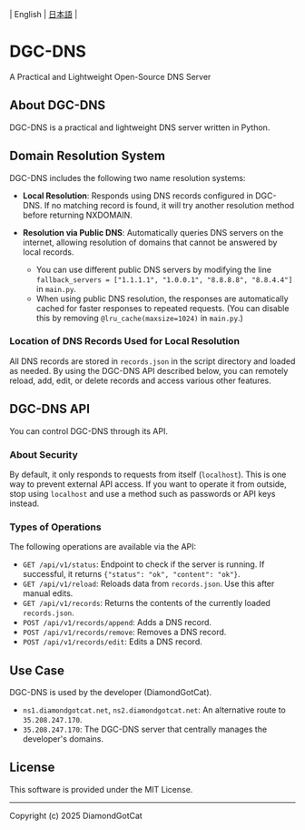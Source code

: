 | English | [日本語](README.ja.md) |

# DGC-DNS
A Practical and Lightweight Open-Source DNS Server

## About DGC-DNS
DGC-DNS is a practical and lightweight DNS server written in Python.

## Domain Resolution System
DGC-DNS includes the following two name resolution systems:

- **Local Resolution**: Responds using DNS records configured in DGC-DNS. If no matching record is found, it will try another resolution method before returning NXDOMAIN.
- **Resolution via Public DNS**: Automatically queries DNS servers on the internet, allowing resolution of domains that cannot be answered by local records.

  - You can use different public DNS servers by modifying the line `fallback_servers = ["1.1.1.1", "1.0.0.1", "8.8.8.8", "8.8.4.4"]` in `main.py`.
  - When using public DNS resolution, the responses are automatically cached for faster responses to repeated requests. (You can disable this by removing `@lru_cache(maxsize=1024)` in `main.py`.)

### Location of DNS Records Used for Local Resolution
All DNS records are stored in `records.json` in the script directory and loaded as needed.
By using the DGC-DNS API described below, you can remotely reload, add, edit, or delete records and access various other features.

## DGC-DNS API
You can control DGC-DNS through its API.

### About Security
By default, it only responds to requests from itself (`localhost`).
This is one way to prevent external API access.
If you want to operate it from outside, stop using `localhost` and use a method such as passwords or API keys instead.

### Types of Operations
The following operations are available via the API:

- `GET /api/v1/status`: Endpoint to check if the server is running. If successful, it returns `{"status": "ok", "content": "ok"}`.
- `GET /api/v1/reload`: Reloads data from `records.json`. Use this after manual edits.
- `GET /api/v1/records`: Returns the contents of the currently loaded `records.json`.
- `POST /api/v1/records/append`: Adds a DNS record.
- `POST /api/v1/records/remove`: Removes a DNS record.
- `POST /api/v1/records/edit`: Edits a DNS record.

## Use Case
DGC-DNS is used by the developer (DiamondGotCat).
- `ns1.diamondgotcat.net`, `ns2.diamondgotcat.net`: An alternative route to `35.208.247.170`.
- `35.208.247.170`: The DGC-DNS server that centrally manages the developer's domains.

## License
This software is provided under the MIT License.

---
Copyright (c) 2025 DiamondGotCat
